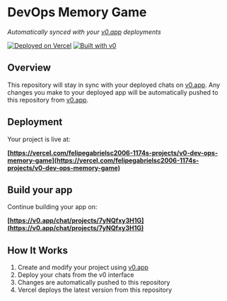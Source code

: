 # DevOps Memory Game

*Automatically synced with your [v0.app](https://v0.app) deployments*

[![Deployed on Vercel](https://img.shields.io/badge/Deployed%20on-Vercel-black?style=for-the-badge&logo=vercel)](https://vercel.com/felipegabrielsc2006-1174s-projects/v0-dev-ops-memory-game)
[![Built with v0](https://img.shields.io/badge/Built%20with-v0.app-black?style=for-the-badge)](https://v0.app/chat/projects/7yNQfxy3H1G)

## Overview

This repository will stay in sync with your deployed chats on [v0.app](https://v0.app).
Any changes you make to your deployed app will be automatically pushed to this repository from [v0.app](https://v0.app).

## Deployment

Your project is live at:

**[https://vercel.com/felipegabrielsc2006-1174s-projects/v0-dev-ops-memory-game](https://vercel.com/felipegabrielsc2006-1174s-projects/v0-dev-ops-memory-game)**

## Build your app

Continue building your app on:

**[https://v0.app/chat/projects/7yNQfxy3H1G](https://v0.app/chat/projects/7yNQfxy3H1G)**

## How It Works

1. Create and modify your project using [v0.app](https://v0.app)
2. Deploy your chats from the v0 interface
3. Changes are automatically pushed to this repository
4. Vercel deploys the latest version from this repository